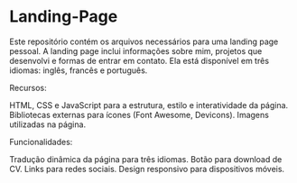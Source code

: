 # Landing-Page
Este repositório contém os arquivos necessários para uma landing page pessoal. A landing page inclui informações sobre mim, projetos que desenvolvi e formas de entrar em contato. Ela está disponível em três idiomas: inglês, francês e português.


Recursos:

HTML, CSS e JavaScript para a estrutura, estilo e interatividade da página.
Bibliotecas externas para ícones (Font Awesome, Devicons).
Imagens utilizadas na página.

Funcionalidades:

Tradução dinâmica da página para três idiomas.
Botão para download de CV.
Links para redes sociais.
Design responsivo para dispositivos móveis.
